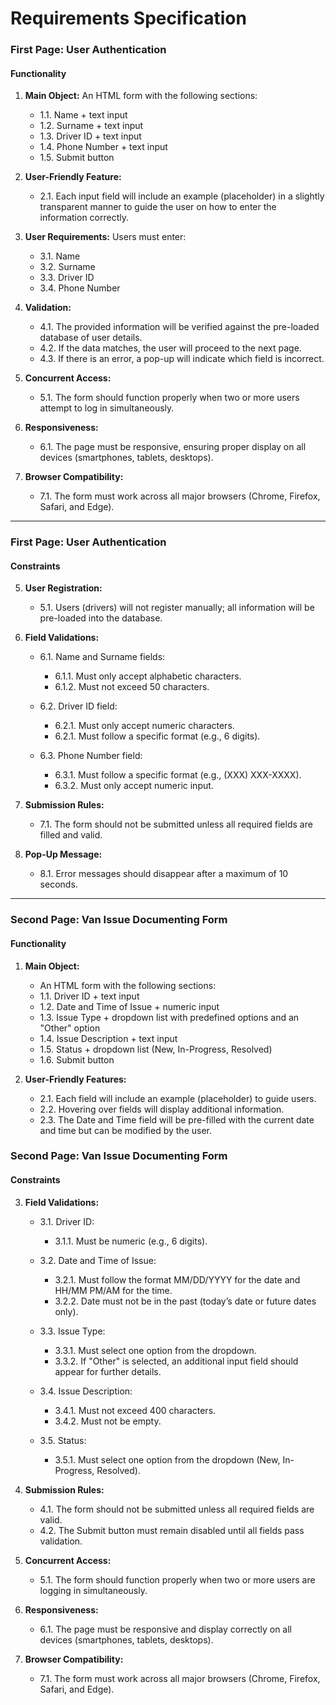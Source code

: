 # Requirements Specification

### First Page: User Authentication

#### Functionality
1. **Main Object:** An HTML form with the following sections:

      - 1.1. Name + text input 
      - 1.2. Surname + text input
      - 1.3. Driver ID + text input
      - 1.4. Phone Number + text input
      - 1.5. Submit button

3. **User-Friendly Feature:**
   - 2.1. Each input field will include an example (placeholder) in a slightly transparent manner to guide the user on how to enter the information correctly.

4. **User Requirements:**
     Users must enter:
     - 3.1. Name
     - 3.2. Surname
     - 3.3. Driver ID
     - 3.4. Phone Number

5. **Validation:**
   - 4.1. The provided information will be verified against the pre-loaded database of user details.
   - 4.2. If the data matches, the user will proceed to the next page.
   - 4.3. If there is an error, a pop-up will indicate which field is incorrect.

6. **Concurrent Access:**
   - 5.1. The form should function properly when two or more users attempt to log in simultaneously.

7. **Responsiveness:**
   - 6.1. The page must be responsive, ensuring proper display on all devices (smartphones, tablets, desktops).

8. **Browser Compatibility:**
   - 7.1. The form must work across all major browsers (Chrome, Firefox, Safari, and Edge).

---

### First Page: User Authentication

#### Constraints

5. **User Registration:**
   - 5.1. Users (drivers) will not register manually; all information will be pre-loaded into the database.

6. **Field Validations:**
   - 6.1. Name and Surname fields:
     - 6.1.1. Must only accept alphabetic characters.
     - 6.1.2. Must not exceed 50 characters.
   
   - 6.2. Driver ID field:
     - 6.2.1. Must only accept numeric characters.
     - 6.2.1. Must follow a specific format (e.g., 6 digits).

   - 6.3. Phone Number field:
     - 6.3.1. Must follow a specific format (e.g., (XXX) XXX-XXXX).
     - 6.3.2. Must only accept numeric input.

7. **Submission Rules:**
   - 7.1. The form should not be submitted unless all required fields are filled and valid.

8. **Pop-Up Message:**
   - 8.1. Error messages should disappear after a maximum of 10 seconds.

---

### Second Page: Van Issue Documenting Form

#### Functionality

1. **Main Object:**
   -  An HTML form with the following sections:
     - 1.1. Driver ID + text input
     - 1.2. Date and Time of Issue + numeric input
     - 1.3. Issue Type + dropdown list with predefined options and an "Other" option
     - 1.4. Issue Description + text input
     - 1.5. Status + dropdown list (New, In-Progress, Resolved)
     - 1.6. Submit button

2. **User-Friendly Features:**
   - 2.1. Each field will include an example (placeholder) to guide users.
   - 2.2. Hovering over fields will display additional information.
   - 2.3. The Date and Time field will be pre-filled with the current date and time but can be modified by the user.

### Second Page: Van Issue Documenting Form

#### Constraints

3. **Field Validations:**
   - 3.1. Driver ID:
     - 3.1.1. Must be numeric (e.g., 6 digits).
   
   - 3.2. Date and Time of Issue:
     - 3.2.1. Must follow the format MM/DD/YYYY for the date and HH/MM PM/AM for the time.
     - 3.2.2. Date must not be in the past (today’s date or future dates only).
   
   - 3.3. Issue Type:
     - 3.3.1. Must select one option from the dropdown.
     - 3.3.2. If "Other" is selected, an additional input field should appear for further details.

   - 3.4. Issue Description:
     - 3.4.1. Must not exceed 400 characters.
     - 3.4.2. Must not be empty.

   - 3.5. Status:
     - 3.5.1. Must select one option from the dropdown (New, In-Progress, Resolved).

4. **Submission Rules:**
   - 4.1. The form should not be submitted unless all required fields are valid.
   - 4.2. The Submit button must remain disabled until all fields pass validation.

5. **Concurrent Access:**
   - 5.1. The form should function properly when two or more users are logging in simultaneously.

6. **Responsiveness:**
   - 6.1. The page must be responsive and display correctly on all devices (smartphones, tablets, desktops).

7. **Browser Compatibility:**
   - 7.1. The form must work across all major browsers (Chrome, Firefox, Safari, and Edge).
